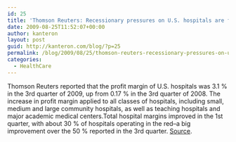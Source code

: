 ```yaml
---
id: 25
title: 'Thomson Reuters: Recessionary pressures on U.S. hospitals are finally beginning to ease'
date: 2009-08-25T11:52:07+00:00
author: kanteron
layout: post
guid: http://kanteron.com/blog/?p=25
permalink: /blog/2009/08/25/thomson-reuters-recessionary-pressures-on-us-hospitals-are-finally-beginning-to-ease/
categories:
  - HealthCare
---
```

Thomson Reuters reported that the profit margin of U.S. hospitals was 3.1 % in the 3rd quarter of 2009, up from 0.17 % in the 3rd quarter of 2008. The increase in profit margin applied to all classes of hospitals, including small, medium and large community hospitals, as well as teaching hospitals and major academic medical centers.Total hospital margins improved in the 1st quarter, with about 30 % of hospitals operating in the red&#8211;a big improvement over the 50 % reported in the 3rd quarter. <a href="http://www.healthimaging.com/index.php?option=com_articles&view=article&id=18466&division=hiit" title="http://www.healthimaging.com/index.php?option=com_articles&view=article&id=18466&division=hiit" target="_blank">Source</a>.